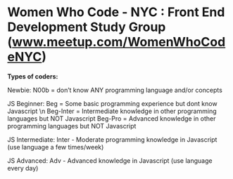 Women Who Code - NYC : Front End Development Study Group (www.meetup.com/WomenWhoCodeNYC)
==========  

**Types of coders:**

Newbie:
N00b = don’t know ANY programming language and/or concepts

JS Beginner:
Beg = Some basic programming experience but dont know Javascript \n
Beg-Inter = Intermediate knowledge in other programming languages but NOT Javascript
Beg-Pro = Advanced knowledge in other programming languages but NOT Javascript

JS Intermediate:
Inter - Moderate programming knowledge in Javascript (use language a few times/week)

JS Advanced:
Adv - Advanced knowledge in Javascript (use language every day)

